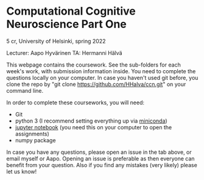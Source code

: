 # Computational Cognitive Neuroscience Part One

5 cr, University of Helsinki, spring 2022

Lecturer: Aapo Hyvärinen TA: Hermanni Hälvä

This webpage contains the coursework. See the sub-folders for each week's work, with submission information inside.
You need to complete the questions locally on your computer. In case you haven't used git before, you clone the repo
by "git clone https://github.com/HHalva/ccn.git" on your command line. 

In order to complete these courseworks, you will need:
  - Git
  - python 3 (I recommend setting everything up via [miniconda](https://docs.conda.io/en/latest/miniconda.html))
  - [jupyter notebook](https://jupyter.org/) (you need this on your computer to open the assignments)
  - numpy package
  
In case you have any questions, please open an issue in the tab above, or email myself or Aapo. Opening an issue is preferable as then everyone can benefit from your question. Also if you find any mistakes (very likely) please let us know!  
